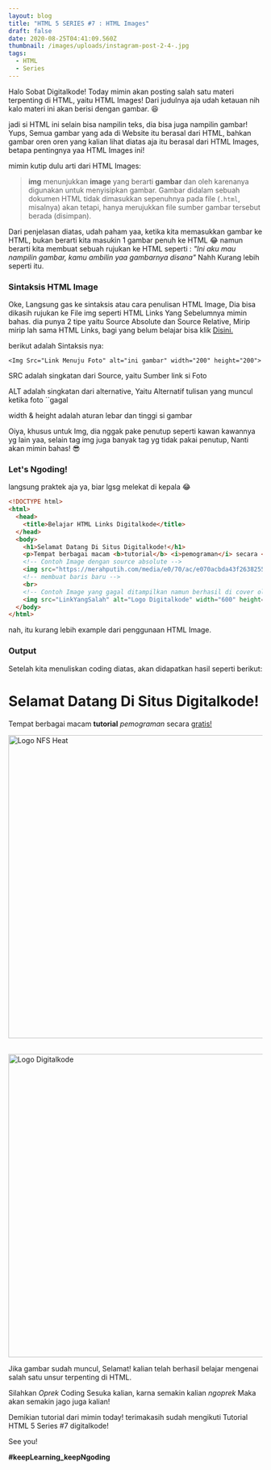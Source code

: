 ```yaml
---
layout: blog
title: "HTML 5 SERIES #7 : HTML Images"
draft: false
date: 2020-08-25T04:41:09.560Z
thumbnail: /images/uploads/instagram-post-2-4-.jpg
tags:
  - HTML
  - Series
---
```

Halo Sobat Digitalkode! Today mimin akan posting salah satu materi terpenting di HTML, yaitu HTML Images! Dari judulnya aja udah ketauan nih kalo materi ini akan berisi dengan gambar. :satisfied:

jadi si HTML ini selain bisa nampilin teks, dia bisa juga nampilin gambar! Yups, Semua gambar yang ada di Website itu berasal dari HTML, bahkan gambar oren oren yang kalian lihat diatas aja itu berasal dari HTML Images, betapa pentingnya yaa HTML Images ini!

mimin kutip dulu arti dari HTML Images:

> **img** menunjukkan **image** yang berarti **gambar** dan oleh karenanya digunakan untuk menyisipkan gambar. Gambar didalam sebuah dokumen HTML tidak dimasukkan sepenuhnya pada file (`.html`, misalnya) akan tetapi, hanya merujukkan file sumber gambar tersebut berada (disimpan).

Dari penjelasan diatas, udah paham yaa, ketika kita memasukkan gambar ke HTML, bukan berarti kita masukin 1 gambar penuh ke HTML :joy: namun berarti kita membuat sebuah rujukan ke HTML seperti : *"Ini aku mau nampilin gambar, kamu ambilin yaa gambarnya disana"* Nahh Kurang lebih seperti itu.

### Sintaksis HTML Image

Oke, Langsung gas ke sintaksis atau cara penulisan HTML Image, Dia bisa dikasih rujukan ke File img seperti HTML Links Yang Sebelumnya mimin bahas. dia punya 2 tipe yaitu Source Absolute dan Source Relative, Mirip mirip lah sama HTML Links, bagi yang belum belajar bisa klik <a href="../html-5-series-6-html-links/">Disini.</a>

berikut adalah Sintaksis nya:

`<Img Src="Link Menuju Foto" alt="ini gambar" width="200" height="200">`

SRC adalah singkatan dari Source, yaitu Sumber link si Foto

ALT adalah singkatan dari alternative, Yaitu Alternatif tulisan yang muncul ketika foto \`\`gagal

width & height adalah aturan lebar dan tinggi si gambar

Oiya, khusus untuk Img, dia nggak pake penutup seperti kawan kawannya yg lain yaa, selain tag img juga banyak tag yg tidak pakai penutup, Nanti akan mimin bahas! :sunglasses:

### Let's Ngoding!

langsung praktek aja ya, biar lgsg melekat di kepala :joy:

```html
<!DOCTYPE html>
<html>
  <head>
    <title>Belajar HTML Links Digitalkode</title>
  </head>
  <body>
    <h1>Selamat Datang Di Situs Digitalkode!</h1>
    <p>Tempat berbagai macam <b>tutorial</b> <i>pemograman</i> secara <u>gratis!</u></p>
    <!-- Contoh Image dengan source absolute -->
    <img src="https://merahputih.com/media/e0/70/ac/e070acbda43f263825508f4645219bef.jpg" alt="Logo NFS Heat" width="600" height="600">
    <!-- membuat baris baru -->
    <br>
    <!-- Contoh Image yang gagal ditampilkan namun berhasil di cover oleh ALT -->
    <img src="LinkYangSalah" alt="Logo Digitalkode" width="600" height="600">
  </body>
</html> 
```

nah, itu kurang lebih example dari penggunaan HTML Image.

### Output

Setelah kita menuliskan coding diatas, akan didapatkan hasil seperti berikut:\
    <h1>Selamat Datang Di Situs Digitalkode!</h1>
    <p>

Tempat berbagai macam <b>tutorial</b> <i>pemograman</i> secara <u>gratis!</u></p>
    <img src="https://merahputih.com/media/e0/70/ac/e070acbda43f263825508f4645219bef.jpg" alt="Logo NFS Heat" width="600" height="600">

<br>

<img src="LinkYangSalah" alt="Logo Digitalkode" width="600" height="600">

Jika gambar sudah muncul, Selamat! kalian telah berhasil belajar mengenai salah satu unsur terpenting di HTML.

Silahkan *Oprek* Coding Sesuka kalian, karna semakin kalian *ngoprek* Maka akan semakin jago juga kalian!

Demikian tutorial dari mimin today! terimakasih sudah mengikuti Tutorial HTML 5 Series #7 digitalkode!

See you!

**\#keepLearning_keepNgoding**